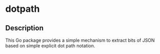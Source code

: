 

# dotpath 

## Description

This Go package provides a simple mechanism to extract bits of JSON based on simple
explicit dot path notation.

